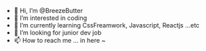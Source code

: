 - 👋 Hi, I’m @BreezeButter
- 👀 I’m interested in coding
- 🌱 I’m currently learning CssFreamwork, Javascript, Reactjs ...etc
- 💞️ I’m looking for junior dev job
- 📫 How to reach me ... in here ~

<!---
BreezeButter/BreezeButter is a ✨ special ✨ repository because its `README.md` (this file) appears on your GitHub profile.
You can click the Preview link to take a look at your changes.
--->
